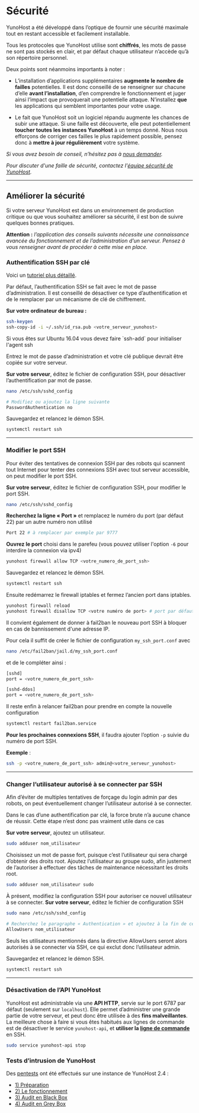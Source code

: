 
# Sécurité

YunoHost a été développé dans l’optique de fournir une sécurité maximale tout en restant accessible et facilement installable.

Tous les protocoles que YunoHost utilise sont **chiffrés**, les mots de passe ne sont pas stockés en clair, et par défaut chaque utilisateur n’accède qu’à son répertoire personnel.

Deux points sont néanmoins importants à noter :

* L’installation d’applications supplémentaires **augmente le nombre de failles** potentielles. Il est donc conseillé de se renseigner sur chacune d’elle **avant l’installation**, d’en comprendre le fonctionnement et juger ainsi l’impact que provoquerait une potentielle attaque. N’installez **que** les applications qui semblent importantes pour votre usage.

* Le fait que YunoHost soit un logiciel répandu augmente les chances de subir une attaque. Si une faille est découverte, elle peut potentiellement **toucher toutes les instances YunoHost** à un temps donné. Nous nous efforçons de corriger ces failles le plus rapidement possible, pensez donc à **mettre à jour régulièrement** votre système.

*Si vous avez besoin de conseil, n’hésitez pas à [nous demander](/help_fr).*

*Pour discuter d'une faille de sécurité, contactez l'[équipe sécurité de YunoHost](/security_team_fr).*

---

## Améliorer la sécurité

Si votre serveur YunoHost est dans un environnement de production critique ou que vous souhaitez améliorer sa sécurité, il est bon de suivre quelques bonnes pratiques.

**Attention :** *l’application des conseils suivants nécessite une connaissance avancée du fonctionnement et de l’administration d’un serveur. Pensez à vous renseigner avant de procéder à cette mise en place.*

### Authentification SSH par clé

Voici un [tutoriel plus détaillé](http://doc.ubuntu-fr.org/ssh#authentification_par_un_systeme_de_cles_publiqueprivee).

Par défaut, l’authentification SSH se fait avec le mot de passe d’administration. Il est conseillé de désactiver ce type d’authentification et de le remplacer par un mécanisme de clé de chiffrement.

**Sur votre ordinateur de bureau :**

```bash
ssh-keygen
ssh-copy-id -i ~/.ssh/id_rsa.pub <votre_serveur_yunohost>
```
<div class="alert alert-info" markdown="1">
Si vous êtes sur Ubuntu 16.04 vous devez faire  `ssh-add` pour initialiser l'agent ssh
</div>

Entrez le mot de passe d’administration et votre clé publique devrait être copiée sur votre serveur.

**Sur votre serveur**, éditez le fichier de configuration SSH, pour désactiver l’authentification par mot de passe.
```bash
nano /etc/ssh/sshd_config

# Modifiez ou ajoutez la ligne suivante
PasswordAuthentication no
```

Sauvegardez et relancez le démon SSH.
```bash
systemctl restart ssh
```

---

### Modifier le port SSH

Pour éviter des tentatives de connexion SSH par des robots qui scannent tout Internet pour tenter des connexions SSH avec tout serveur accessible, on peut modifier le port SSH.

**Sur votre serveur**, éditez le fichier de configuration SSH, pour modifier le port SSH.

```bash
nano /etc/ssh/sshd_config
```

**Recherchez la ligne « Port »** et remplacez le numéro du port (par défaut 22) par un autre numéro non utilisé

```bash
Port 22 # à remplacer par exemple par 9777
```

**Ouvrez le port** choisi dans le parefeu (vous pouvez utiliser l'option `-6` pour interdire la connexion via ipv4)

```bash
yunohost firewall allow TCP <votre_numero_de_port_ssh>
```

Sauvegardez et relancez le démon SSH.

```bash
systemctl restart ssh
```

Ensuite redémarrez le firewall iptables et fermez l’ancien port dans iptables.

```bash
yunohost firewall reload
yunohost firewall disallow TCP <votre numéro de port> # port par défaut 22
``` 

Il convient également de donner à fail2ban le nouveau port SSH à bloquer en cas de bannissement d'une adresse IP.

Pour cela il suffit de créer le fichier de configuration `my_ssh_port.conf` avec

```bash
nano /etc/fail2ban/jail.d/my_ssh_port.conf
``` 

et de le compléter ainsi :

```bash
[sshd]
port = <votre_numero_de_port_ssh>

[sshd-ddos]
port = <votre_numero_de_port_ssh>
```

Il reste enfin à relancer fail2ban pour prendre en compte la nouvelle configuration 

```bash
systemctl restart fail2ban.service
``` 

**Pour les prochaines connexions SSH**, il faudra ajouter l’option `-p` suivie du numéro de port SSH.

**Exemple** :

```bash
ssh -p <votre_numero_de_port_ssh> admin@<votre_serveur_yunohost>
``` 

---

### Changer l’utilisateur autorisé à se connecter par SSH

Afin d’éviter de multiples tentatives de forçage du login admin par des robots, on peut éventuellement changer l’utilisateur autorisé à se connecter.

<div class="alert alert-info" markdown="1">
Dans le cas d’une authentification par clé, la force brute n’a aucune chance de réussir. Cette étape n’est donc pas vraiment utile dans ce cas
</div>

**Sur votre serveur**, ajoutez un utilisateur.
```bash
sudo adduser nom_utilisateur
```
Choisissez un mot de passe fort, puisque c’est l’utilisateur qui sera chargé d’obtenir des droits root.
Ajoutez l’utilisateur au groupe sudo, afin justement de l’autoriser à effectuer des tâches de maintenance nécessitant les droits root.
```bash
sudo adduser nom_utilisateur sudo
```

À présent, modifiez la configuration SSH pour autoriser ce nouvel utilisateur à se connecter.
**Sur votre serveur**, éditez le fichier de configuration SSH
```bash
sudo nano /etc/ssh/sshd_config

# Recherchez le paragraphe « Authentication » et ajoutez à la fin de celui-ci :
AllowUsers nom_utilisateur
```
Seuls les utilisateurs mentionnés dans la directive AllowUsers seront alors autorisés à se connecter via SSH, ce qui exclut donc l’utilisateur admin.

Sauvegardez et relancez le démon SSH.
```bash
systemctl restart ssh
```

---

### Désactivation de l’API YunoHost

YunoHost est administrable via une **API HTTP**, servie sur le port 6787 par
défaut (seulement sur `localhost`). Elle permet d’administrer une grande partie de votre serveur, et peut donc être utilisée à des **fins malveillantes**. La meilleure chose à faire si vous êtes habitués aux lignes de commande est de désactiver le service `yunohost-api`, et **utiliser la [ligne de commande](/commandline_fr)** en SSH.

```bash
sudo service yunohost-api stop
```

### Tests d’intrusion de YunoHost

Des [pentests](https://fr.wikipedia.org/wiki/pentest) ont été effectués sur une instance de YunoHost 2.4 :

- [1) Préparation](https://exadot.fr/blog/2016-07-03-pentest-dune-instance-yunohost-1-preparation)
- [2) Le fonctionnement](https://exadot.fr/blog/2016-07-12-pentest-dune-instance-yunohost-2-le-fonctionnement)
- [3) Audit en Black Box](https://exadot.fr/blog/2016-08-26-pentest-dune-instance-yunohost-3-audit-en-black-box)
- [4) Audit en Grey Box](https://exadot.fr/blog/2016-11-03-pentest-dune-instance-yunohost-4-audit-en-grey-box)
